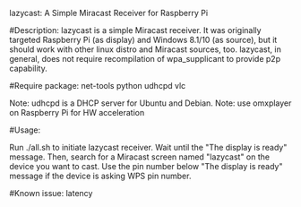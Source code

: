 lazycast: A Simple Miracast Receiver for Raspberry Pi

#Description:
lazycast is a simple Miracast receiver. It was originally targeted Raspberry Pi (as display) and Windows 8.1/10 (as source), but it should work with other linux distro and Miracast sources, too. lazycast, in general, does not require recompilation of wpa_supplicant to provide p2p capability. 

#Require package: 
net-tools python udhcpd vlc

Note: udhcpd is a DHCP server for Ubuntu and Debian.
Note: use omxplayer on Raspberry Pi for HW acceleration

#Usage:

Run
./all.sh
to initiate lazycast receiver. Wait until the "The display is ready" message.
Then, search for a Miracast screen named "lazycast" on the device you want to cast. Use the pin number below "The display is ready" message if the device is asking WPS pin number.

#Known issue:
latency
